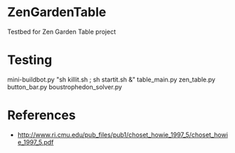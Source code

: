 ZenGardenTable
==============

Testbed for Zen Garden Table project


Testing
=======

mini-buildbot.py "sh killit.sh ; sh startit.sh &" table_main.py zen_table.py button_bar.py boustrophedon_solver.py


References
==========
 * http://www.ri.cmu.edu/pub_files/pub1/choset_howie_1997_5/choset_howie_1997_5.pdf
